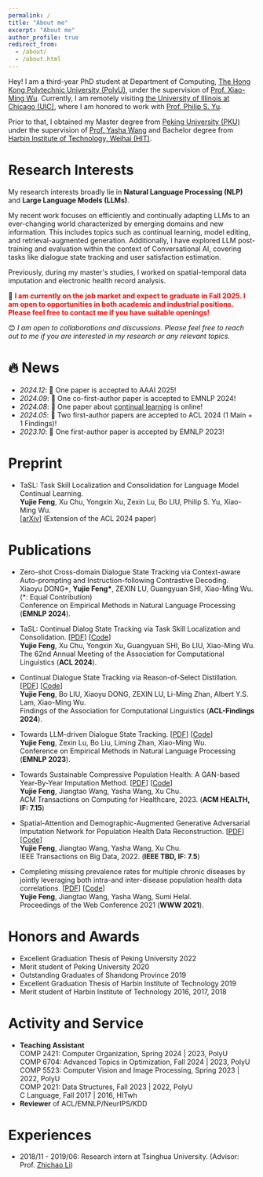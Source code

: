 ```yaml
---
permalink: /
title: "About me"
excerpt: "About me"
author_profile: true
redirect_from: 
  - /about/
  - /about.html
---
```


Hey! I am a third-year PhD student at Department of Computing, [The Hong Kong Polytechnic University (PolyU)](https://www.polyu.edu.hk/), under the supervision of [Prof. Xiao-Ming Wu](https://www4.comp.polyu.edu.hk/~csxmwu/). Currently, I am remotely visiting [the University of Illinois at Chicago (UIC)](https://www.uic.edu/), where I am honored to work with [Prof. Philip S. Yu](https://scholar.google.com/citations?user=D0lL1r0AAAAJ&hl=en).

Prior to that, I obtained my Master degree from [Peking University (PKU)](https://www.pku.edu.cn/) under the supervision of [Prof. Yasha Wang](https://faculty.pku.edu.cn/wangyasha/zh_CN/more/10532/jsjjgd/index.htm) and Bachelor degree from [Harbin Institute of Technology, Weihai (HIT)](https://www.hitwh.edu.cn/).

# Research Interests
My research interests broadly lie in **Natural Language Processing (NLP)** and **Large Language Models (LLMs)**.  

My recent work focuses on efficiently and continually adapting LLMs to an ever-changing world characterized by emerging domains and new information. This includes topics such as continual learning, model editing, and retrieval-augmented generation. Additionally, I have explored LLM post-training and evaluation within the context of Conversational AI, covering tasks like dialogue state tracking and user satisfaction estimation.  

<!--
I have broad interests in Natural Language Processing (NLP), including dialogue state tracking, user satisfaction estimation, and out-of-distribution detection.

Currently, my focus is on **Large Language Models** and **task skill localization**. This involves detecting or localizing the importance distribution of parameters within Pre-trained Language Models, with the aim of achieving more efficient and effective multi-task learning or continual learning in the field of NLP.

Previously, during my master's studies, I did some research on spatial-temporal data imputation using Generative Adversarial Networks.   

<font color=red>1 paper</font> is accepted by EMNLP 2024!
-->

Previously, during my master's studies, I worked on spatial-temporal data imputation and electronic health record analysis.

📢  <font color=red>**I am currently on the job market and expect to graduate in Fall 2025. I am open to opportunities in both academic and industrial positions. Please feel free to contact me if you have suitable openings!**</font>

😊 *I am open to collaborations and discussions. Please feel free to reach out to me if you are interested in my research or any relevant topics.*

# 🔥 News
- *2024.12*: 🎉 One paper is accepted to AAAI 2025!
- *2024.09*: 🎉 One co-first-author paper is accepted to EMNLP 2024!
- *2024.08*: 🥳 One paper about [continual learning](https://arxiv.org/abs/2408.05200) is online!
- *2024.05*: 🎉 Two first-author papers are accepted to ACL 2024 (1 Main + 1 Findings)! <!--* 2024.02 Severed as a reviewer at ACL 2024 and KDD 2024.-->
- *2023.10*: 🎉 One first-author paper is accepted by EMNLP 2023!

# Preprint
* TaSL: Task Skill Localization and Consolidation for Language Model Continual Learning.    
  **Yujie Feng**, Xu Chu, Yongxin Xu, Zexin Lu, Bo LIU, Philip S. Yu, Xiao-Ming Wu.   
  [[arXiv](https://arxiv.org/abs/2408.05200)] (Extension of the ACL 2024 paper)   


# Publications
* Zero-shot Cross-domain Dialogue State Tracking via Context-aware Auto-prompting and Instruction-following Contrastive Decoding.  
  Xiaoyu DONG\*, **Yujie Feng\***, ZEXIN LU, Guangyuan SHI, Xiao-Ming Wu. (*: Equal Contribution)  
  Conference on Empirical Methods in Natural Language Processing (**EMNLP 2024**).
  
* TaSL: Continual Dialog State Tracking via Task Skill Localization and Consolidation. [[PDF](https://aclanthology.org/2024.acl-long.69/)] [[Code](https://github.com/WoodScene/TaSL)]    
  **Yujie Feng**, Xu Chu, Yongxin Xu, Guangyuan SHI, Bo LIU, Xiao-Ming Wu.   
  The 62nd Annual Meeting of the Association for Computational Linguistics (**ACL 2024**).
  
* Continual Dialogue State Tracking via Reason-of-Select Distillation. [[PDF](https://aclanthology.org/2024.findings-acl.422/)] [[Code](https://github.com/WoodScene/RoS)]    
  **Yujie Feng**, Bo LIU, Xiaoyu DONG, ZEXIN LU, Li-Ming Zhan, Albert Y.S. Lam, Xiao-Ming Wu.   
  Findings of the Association for Computational Linguistics (**ACL-Findings 2024**).

<!--
* How Good Are LLMs at Out-of-Distribution Detection? [[PDF](https://arxiv.org/pdf/2308.10261.pdf)] [[Code](https://github.com/Awenbocc/LLM-OOD)]  
  Bo Liu, Liming Zhan, Zexin Lu, **Yujie Feng**,  Lei Xue, Xiao-Ming Wu.  
  International Conference on Computational Linguistics (**COLING 2024**).
-->

* Towards LLM-driven Dialogue State Tracking. [[PDF](https://arxiv.org/pdf/2310.14970.pdf)] [[Code](https://github.com/WoodScene/LDST)]  
  **Yujie Feng**, Zexin Lu, Bo Liu, Liming Zhan, Xiao-Ming Wu.  
  Conference on Empirical Methods in Natural Language Processing (**EMNLP 2023**).  

* Towards Sustainable Compressive Population Health: A GAN-based Year-By-Year Imputation Method. [[PDF](https://dl.acm.org/doi/abs/10.1145/3571159)] [[Code](https://github.com/WoodScene/UAA-GAIN)]  
  **Yujie Feng**, Jiangtao Wang, Yasha Wang, Xu Chu.  
  ACM Transactions on Computing for Healthcare, 2023. (**ACM HEALTH, IF: 7.15**)

* Spatial-Attention and Demographic-Augmented Generative Adversarial Imputation Network for Population Health Data Reconstruction. [[PDF](https://ieeexplore.ieee.org/abstract/document/9976200)] [[Code](https://github.com/WoodScene/SDAGAIN)]  
  **Yujie Feng**, Jiangtao Wang, Yasha Wang, Xu Chu.  
  IEEE Transactions on Big Data, 2022. (**IEEE TBD, IF: 7.5**)  

* Completing missing prevalence rates for multiple chronic diseases by jointly leveraging both intra-and inter-disease population health data correlations. [[PDF](https://dl.acm.org/doi/abs/10.1145/3442381.3449811)] [[Code](https://github.com/WoodScene/Compressive-Population-Health)]  
  **Yujie Feng**, Jiangtao Wang, Yasha Wang, Sumi Helal.  
  Proceedings of the Web Conference 2021 (**WWW 2021**).  


# Honors and Awards
* Excellent Graduation Thesis of Peking University 2022  
* Merit student of Peking University 2020  
* Outstanding Graduates of Shandong Province 2019   
* Excellent Graduation Thesis of Harbin Institute of Technology 2019  
* Merit student of Harbin Institute of Technology 2016, 2017, 2018  

# Activity and Service
* **Teaching Assistant**  
  COMP 2421: Computer Organization, Spring 2024 | 2023, PolyU  
  COMP 6704: Advanced Topics in Optimization, Fall 2024 | 2023, PolyU   
  COMP 5523: Computer Vision and Image Processing, Spring 2023 | 2022, PolyU  
  COMP 2021: Data Structures, Fall 2023 | 2022, PolyU     
  C Language, Fall 2017 | 2016, HITwh  
* **Reviewer** of ACL/EMNLP/NeurIPS/KDD


# Experiences
* 2018/11 - 2019/06: Research intern at Tsinghua University. (Advisor: Prof. [Zhichao Li](https://scholar.google.com.hk/citations?user=AQ1zeEcAAAAJ&hl=zh-CN&oi=sra))

<script type='text/javascript' id='clustrmaps' src='//cdn.clustrmaps.com/map_v2.js?cl=080808&w=500&t=n&d=5tx0EW8pZhiEy3KYuV1BAJe55P2ZABjJMLRjJDbC1io&co=ffffff&cmo=3acc3a&cmn=ff5353&ct=808080'></script>
